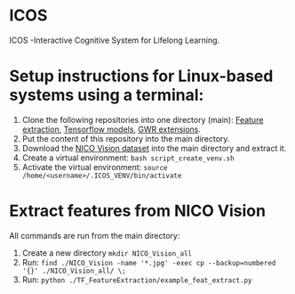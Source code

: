 # ICOS
ICOS -Interactive Cognitive System for Lifelong Learning.  

# Setup instructions for Linux-based systems using a terminal:

1. Clone the following repositories into one directory (main):
  [Feature extraction](https://github.com/VadymV/TF_FeatureExtraction.git),
  [Tensorflow models](https://github.com/VadymV/models.git),
  [GWR extensions](https://github.com/VadymV/GWR-Extensions.git).
2. Put the content of this repository into the main directory.
3. Download the [NICO Vision dataset](https://drive.google.com/open?id=1LOfoakc0AVxaG1Y983y5XqY7Ip1Wj1Jr)
into the main directory and extract it.
3. Create a virtual environment: `bash script_create_venv.sh`
4. Activate the virtual environment: `source /home/<username>/.ICOS_VENV/bin/activate`
  
# Extract features from NICO Vision 
All commands are run from the main directory:
1. Create a new directory `mkdir NICO_Vision_all`
2. Run: `find ./NICO_Vision -name '*.jpg' -exec cp --backup=numbered '{}' ./NICO_Vision_all/ \;`
1. Run: `python ./TF_FeatureExtraction/example_feat_extract.py`

